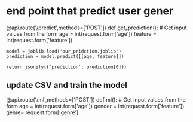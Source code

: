 # end point that predict user gener

@api.route('/predict',methods=['POST'])
def get_prediction():
    # Get input values from the form
    age = int(request.form['age'])
    feature = int(request.form['feature'])
    
    model = joblib.load('our_pridction.joblib')
    prediction = model.predict([[age, feature]])
    
    return jsonify({'prediction': prediction[0]})

## update CSV and train the model
@api.route('/ml',methods=['POST'])
def ml():
    # Get input values from the form
    age = int(request.form['age'])
    gender = int(request.form['feature'])
    genre= request.form['genre']
